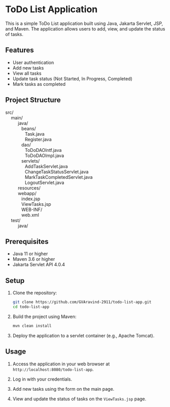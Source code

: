 # ToDo List Application

This is a simple ToDo List application built using Java, Jakarta Servlet, JSP, and Maven. The application allows users to add, view, and update the status of tasks.

## Features

- User authentication
- Add new tasks
- View all tasks
- Update task status (Not Started, In Progress, Completed)
- Mark tasks as completed

## Project Structure

src/  
&ensp; &ensp;main/  
&ensp; &ensp; &ensp; &ensp;java/  
&ensp; &ensp; &ensp; &ensp; &ensp;beans/  
&ensp; &ensp; &ensp; &ensp; &ensp; &ensp;Task.java  
&ensp; &ensp; &ensp; &ensp; &ensp; &ensp;Register.java  
&ensp; &ensp; &ensp; &ensp; &ensp;dao/  
&ensp; &ensp; &ensp; &ensp; &ensp; &ensp;ToDoDAOIntf.java  
&ensp; &ensp; &ensp; &ensp; &ensp; &ensp;ToDoDAOImpl.java  
&ensp; &ensp; &ensp; &ensp; &ensp;servlets/  
&ensp; &ensp; &ensp; &ensp; &ensp; &ensp;AddTaskServlet.java  
&ensp; &ensp; &ensp; &ensp; &ensp; &ensp;ChangeTaskStatusServlet.java  
&ensp; &ensp; &ensp; &ensp; &ensp; &ensp;MarkTaskCompletedServlet.java  
&ensp; &ensp; &ensp; &ensp; &ensp; &ensp;LogoutServlet.java  
&ensp; &ensp; &ensp; &ensp;resources/  
&ensp; &ensp; &ensp; &ensp;webapp/  
&ensp; &ensp; &ensp; &ensp; &ensp;index.jsp  
&ensp; &ensp; &ensp; &ensp; &ensp;ViewTasks.jsp  
&ensp; &ensp; &ensp; &ensp; &ensp;WEB-INF/  
&ensp; &ensp; &ensp; &ensp; &ensp;web.xml  
&ensp; &ensp;test/  
&ensp; &ensp; &ensp; &ensp;java/


## Prerequisites

- Java 11 or higher
- Maven 3.6 or higher
- Jakarta Servlet API 4.0.4

## Setup

1. Clone the repository:
    ```sh
    git clone https://github.com/GVAravind-2911/todo-list-app.git
    cd todo-list-app
    ```

2. Build the project using Maven:
    ```sh
    mvn clean install
    ```

3. Deploy the application to a servlet container (e.g., Apache Tomcat).

## Usage

1. Access the application in your web browser at `http://localhost:8080/todo-list-app`.

2. Log in with your credentials.

3. Add new tasks using the form on the main page.

4. View and update the status of tasks on the `ViewTasks.jsp` page.

